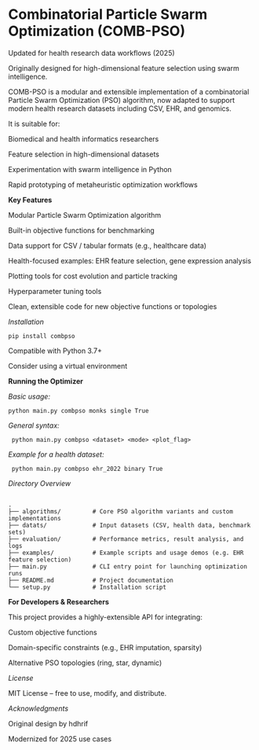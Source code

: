 # Combinatorial Particle Swarm Optimization (COMB-PSO)

Updated for health research data workflows (2025)

Originally designed for high-dimensional feature selection using swarm intelligence.

COMB-PSO is a modular and extensible implementation of a combinatorial Particle Swarm Optimization (PSO) algorithm, now adapted to support modern health research datasets including CSV, EHR, and genomics.

It is suitable for:

Biomedical and health informatics researchers

Feature selection in high-dimensional datasets

Experimentation with swarm intelligence in Python

Rapid prototyping of metaheuristic optimization workflows

**Key Features**

Modular Particle Swarm Optimization algorithm

Built-in objective functions for benchmarking

Data support for CSV / tabular formats (e.g., healthcare data)

Health-focused examples: EHR feature selection, gene expression analysis

Plotting tools for cost evolution and particle tracking

Hyperparameter tuning tools

Clean, extensible code for new objective functions or topologies

*Installation*

`pip install combpso`


Compatible with Python 3.7+

Consider using a virtual environment

**Running the Optimizer**

*Basic usage:*



`python main.py combpso monks single True`


*General syntax:*



` python main.py combpso <dataset> <mode> <plot_flag>`


*Example for a health dataset:*



` python main.py combpso ehr_2022 binary True`


*Directory Overview*

<code>
.
├── algorithms/         # Core PSO algorithm variants and custom implementations
├── datats/             # Input datasets (CSV, health data, benchmark sets)
├── evaluation/         # Performance metrics, result analysis, and logs
├── examples/           # Example scripts and usage demos (e.g. EHR feature selection)
├── main.py             # CLI entry point for launching optimization runs
├── README.md           # Project documentation
└── setup.py            # Installation script
</code>


**For Developers & Researchers**

This project provides a highly-extensible API for integrating:

Custom objective functions

Domain-specific constraints (e.g., EHR imputation, sparsity)

Alternative PSO topologies (ring, star, dynamic)

*License*

MIT License – free to use, modify, and distribute.

*Acknowledgments*

Original design by hdhrif

Modernized for 2025 use cases 
